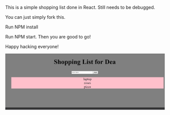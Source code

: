 This is a simple shopping list done in React. Still needs to be debugged.

You can just simply fork this.

Run NPM install

Run NPM start. Then you are good to go!

Happy hacking everyone! 

![alt-text](react2do.png)
